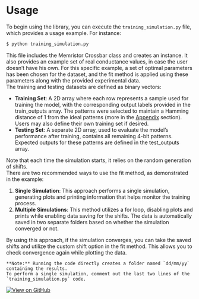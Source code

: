 # Usage

To begin using the library, you can execute the `training_simulation.py` file, which provides a usage example. For instance:

```bash
$ python training_simulation.py
```

This file includes the Memristor Crossbar class and creates an instance. It also provides an example set of real conductance values, in case the user doesn’t have his own. For this specific example, a set of optimal parameters has been chosen for the dataset, and the fit method is applied using these parameters along with the provided experimental data. <br>
The training and testing datasets are defined as binary vectors:
-   **Training Set**: A 2D array where each row represents a sample used for training the model, with the corresponding output labels provided in the train_outputs array. The patterns were selected to maintain a Hamming distance of 1 from the ideal patterns (more in the [Appendix](#appendix) section). Users may also define their own training set if desired.
-  **Testing Set**: A separate 2D array, used to evaluate the model’s performance after training, contains all remaining 4-bit patterns. Expected outputs for these patterns are defined in the test_outputs array.

Note that each time the simulation starts, it relies on the random generation of shifts. <br>
There are two recommended ways to use the fit method, as demonstrated in the example:
1. **Single Simulation**: This approach performs a single simulation, generating plots and printing information that helps monitor the training process. 
2. **Multiple Simulations**: This method utilizes a for loop, disabling plots and prints while enabling data saving for the shifts. The data is automatically saved in two separate folders based on whether the simulation converged or not. 

By using this approach, if the simulation converges, you can take the saved shifts and utilize the custom shift option in the fit method. This allows you to check convergence again while plotting the data. <br>

```{note}
**Note:** Running the code directly creates a folder named `dd/mm/yy` containing the results.
To perform a single simulation, comment out the last two lines of the `training_simulation.py` code.
```

<div class="github-badge">
<a href="https://github.com/cateru/Memristor_Crossbar_Training_Class">
    <img src="https://img.shields.io/badge/View_on-GitHub-blue?logo=github&style=for-the-badge" alt="View on GitHub">
</a>
</div>